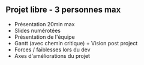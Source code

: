 ##  Projet libre - 3 personnes max

* Présentation 20min max 
* Slides numérotées
* Présentation de l'équipe
* Gantt (avec chemin critique) + Vision post project 
* Forces / faiblesses lors du dev
* Axes d'améliorations du projet 
